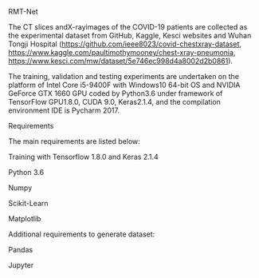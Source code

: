 RMT-Net

The CT slices andX-rayimages of the COVID-19 patients are collected as the experimental dataset from GitHub, Kaggle, Kesci websites and Wuhan Tongji Hospital (https://github.com/ieee8023/covid-chestxray-dataset, https://www.kaggle.com/paultimothymooney/chest-xray-pneumonia, https://www.kesci.com/mw/dataset/5e746ec998d4a8002d2b0861).


The training, validation and testing experiments are undertaken on the platform of Intel Core i5-9400F with Windows10 64-bit OS and NVIDIA GeForce GTX 1660 GPU coded by Python3.6 under framework of TensorFlow GPU1.8.0, CUDA 9.0, Keras2.1.4, and the compilation environment IDE is Pycharm 2017.

Requirements

The main requirements are listed below:

Training with Tensorflow 1.8.0 and Keras 2.1.4

Python 3.6

Numpy

Scikit-Learn

Matplotlib

Additional requirements to generate dataset:

Pandas

Jupyter
